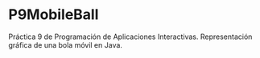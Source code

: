 # P9MobileBall
Práctica 9 de Programación de Aplicaciones Interactivas. Representación gráfica de una bola móvil en Java.
